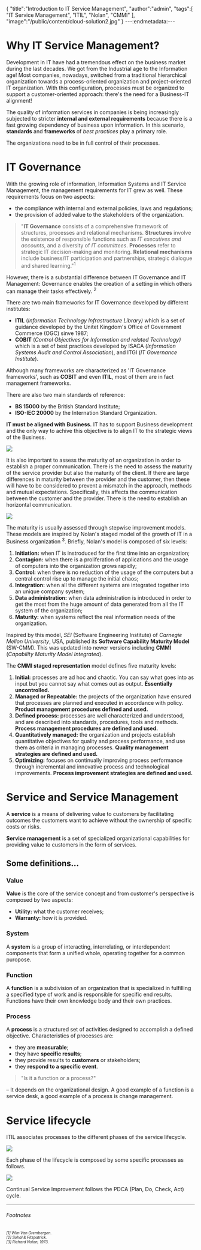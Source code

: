 {
  "title":"Introduction to IT Service Management",
  "author":"admin",
  "tags":[
    "IT Service Management",
    "ITIL",
    "Nolan",
    "CMMI"
  ],
  "image":"/public/content/cloud-solution2.jpg"
}
---:endmetadata:---
# Why IT Service Management?

Development in IT have had a tremendous effect on the business market during the last decades. We got from the Industrial age to the Information age! Most companies, nowadays, switched from a traditional hierarchical organization towards a process-oriented organization and project-oriented IT organization. With this configuration, processes must be organized to support a customer-oriented approach: there's the need for a Business-IT alignment!

The quality of information services in companies is being increasingly subjected to stricter **internal and external requirements** because there is a fast growing dependency of business upon information. In this scenario, **standards** and **frameworks** of *best practices* play a primary role.

The organizations need to be in full control of their processes.

# IT Governance

With the growing role of information, Information Systems and IT Service Management, the management requirements for IT grew as well. These requirements focus on two aspects:

* the compliance with internal and external policies, laws and regulations;
* the provision of added value to the stakeholders of the organization.

> "**IT Governance** consists of a comprehensive framework of structures, processes and relational mechanisms. **Structures** involve the existence of responsible functions such as *IT executives and accounts*, and a diversity of *IT committees*. **Processes** refer to strategic IT decision-making and monitoring. **Relational mechanisms** include business/IT participation and partnerships, strategic dialogue and shared learning."<sup>1</sup>

However, there is a substantial difference between IT Governance and IT Management: Governance enables the creation of a setting in which others can manage their tasks effectively. <sup>2</sup>

There are two main frameworks for IT Governance developed by different institutes:

* **ITIL** (*Information Technology Infrastructure Library)* which is a set of guidance developed by the Unitet Kingdom's Office of Government Commerce (OGC) sinve 1987;
* **COBIT** (*Control Objectives for Information and related Technology)* which is a set of best practices developed by ISACA (*Information Systems Audit and Control Association*), and ITGI (*IT Governance Institute*).

Although many frameworks are characterized as 'IT Governance frameworks', such as **COBIT** and even **ITIL**, most of them are in fact management frameworks.

There are also two main standards of reference:

* **BS 15000** by the British Standard Institute;
* **ISO-IEC 20000** by the Internation Standard Organization.

**IT must be aligned with Business.** IT has to support Business development and the only way to achive this objective is to align IT to the strategic views of the Business.

![](/public/content/Screen-Shot-2015-01-30-at-12-52-52-PM.png)

It is also important to assess the maturity of an organization in order to establish a proper communication. There is the need to assess the maturity of the service provider but also the maturity of the client. If there are large differences in maturity between the provider and the customer, then these will have to be considered to prevent a mismatch in the approach, methods and mutual expectations. Specifically, this affects the communication between the customer and the provider. There is the need to establish an horizontal communication.

![](/public/content/Screen-Shot-2015-01-30-at-12-53-02-PM.png)

The maturity is usually assessed through stepwise improvement models. These models are inspired by Nolan's staged model of the growth of IT in a Business organization <sup>3</sup>.
Briefly, Nolan's model is composed of six levels:

1. **Initiation:** when IT is instroduced for the first time into an organization;
2. **Contagion:** when there is a proliferation of applications and the usage of computers into the organization grows rapidly;
3. **Control:** when there is no reduction of the usage of the computers but a central control rise up to manage the initial chaos;
4. **Integration:** when all the different systems are integrated together into an unique company system;
5. **Data administration:** when data administration is introduced in order to get the most from the huge amount of data generated from all the IT system of the organization;
6. **Maturity:** when systems reflect the real information needs of the organization.

Inspired by this model, *SEI* (Software Engineering Institute) of *Carnegie Mellon University*, USA, published its **Software Capability Maturity Model** (SW-CMM). This was updated into newer versions including **CMMI** (*Capability Maturity Model Integrated*).

The **CMMI staged representation** model defines five maturity levels:

1. **Initial:** processes are ad hoc and chaotic. You can say what goes into as input but you cannot say what comes out as output. **Essentially uncontrolled.**
2. **Managed or Repeatable:** the projects of the organization have ensured that processes are planned and executed in accordance with policy. **Product management procedures defined and used.**
3. **Defined process:** processes are well characterized and understood, and are described into standards, procedures, tools and methods. **Process management procedures are defined and used.**
4. **Quantitatively managed:** the organization and projects establish quantitative objectives for quality and process performance, and use them as criteria in managing processes. **Quality management strategies are defined and used.**
5. **Optimizing:** focuses on continually improving process performance through incremental and innovative process and technological improvements. **Process improvement strategies are defined and used.**


# Service and Service Management

A **service** is a means of delivering value to customers by facilitating outcomes the customers want to achieve without the ownership of specific costs or risks.

**Service management** is a set of specialized organizational capabilities for providing value to customers in the form of services.

## Some definitions...

### Value
**Value** is the core of the service concept and from customer's perspective is composed by two aspects:

- **Utility:** what the customer receives;
- **Warranty:** how it is provided.

### System

A **system** is a group of interacting, interrelating, or interdependent components that form a unified whole, operating together for a common puropose.

### Function
A **function** is a subdivision of an organization that is specialized in fulfilling a specified type of work and is responsible for specific end results. Functions have their own knowledge body and their own practices.
### Process
A **process** is a structured set of activities designed to accomplish a defined objective. Characteristics of processes are:

- they are **measurable**;
- they have **specific results**;
- they provide results to **customers** or stakeholders;
- they **respond to a specific event**.

> "Is it a function or a process?"

– It depends on the organizational design. A good example of a function is a service desk, a good example of a process is change management.

# Service lifecycle
ITIL associates processes to the different phases of the service lifecycle.

![](/public/content/Screen-Shot-2015-01-30-at-3-44-39-PM.png)

Each phase of the lifecycle is composed by some specific processes as follows.

![](/public/content/Service-Lifecycle.png)

Continual Service Improvement follows the PDCA (Plan, Do, Check, Act) cycle.


------------------------
###### Footnotes
<p style="font-style: italic; font-size: x-small;">
[1] Wim Van Grembergen.<br>
[2] Sohal & Fitzpatrick.<br>
[3] Richard Nolan, 1973.
</p>
